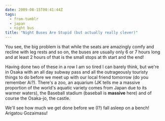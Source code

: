 ```yaml
---
date: 2009-08-15T00:41:44Z
tags:
  - from-tumblr
  - japan
  - night bus
title: "Night Buses Are Stupid (but actually really clever)"
---
```


You see, the big problem is that while the seats are amazingly comfy and recline with leg rests and so on, the buses are usually only 6 or 7 hours long and at least 2 hours of that is the small stops at th start and the end!

Having done two of these in a row I am so tired I can barely think, but we're in Osaka with an all day subway pass and all the outrageously touristy things to do before we meet up with our local friend tomorrow (do you remember Ai?). There's a zoo, an aquarium (JK tells me a massive proportion of the world's aquatic variety comes from Japan due to its warmer waters), the Baseball stadium (baseball is **massive** here) and of course the Osaka-jo, the castle.

We'll see how much we get done before we (I?) fall asleep on a bench! Arigatou Gozaimasu!

